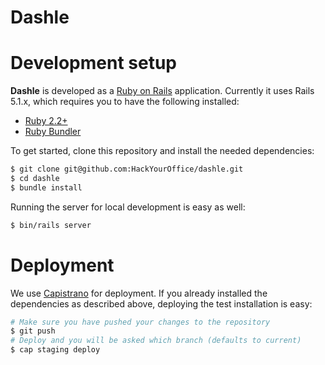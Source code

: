 # Dashle

# Development setup

__Dashle__ is developed as a [Ruby on Rails](http://rubyonrails.org) application.
Currently it uses Rails 5.1.x, which requires you to have the following installed:

* [Ruby 2.2+](http://ruby-lang.org)
* [Ruby Bundler](http://bundler.io)

To get started, clone this repository and install the needed dependencies:

```bash
$ git clone git@github.com:HackYourOffice/dashle.git
$ cd dashle
$ bundle install
```

Running the server for local development is easy as well:

```bash
$ bin/rails server
```

# Deployment

We use [Capistrano](http://capistranorb.com) for deployment. If you already installed
the dependencies as described above, deploying the test installation is easy:

```bash
# Make sure you have pushed your changes to the repository
$ git push
# Deploy and you will be asked which branch (defaults to current)
$ cap staging deploy
```
